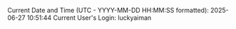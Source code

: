 Current Date and Time (UTC - YYYY-MM-DD HH:MM:SS formatted): 2025-06-27 10:51:44
Current User's Login: luckyaiman
